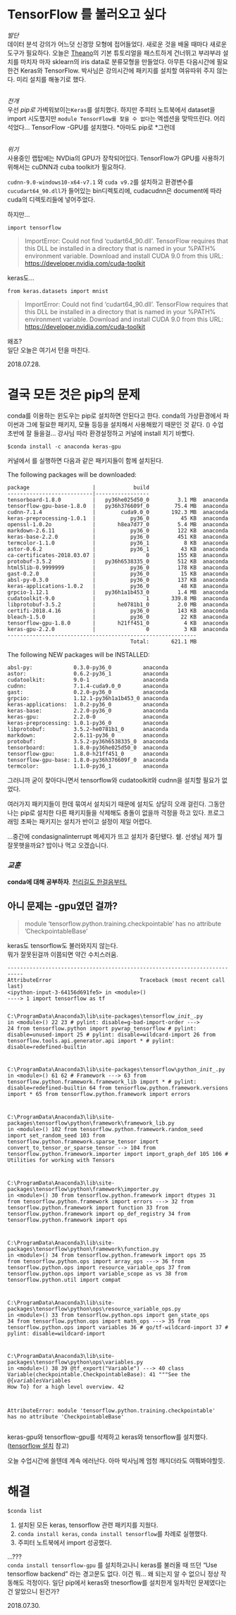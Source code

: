 <h1 id="tensorflow-를-불러오고-싶다">TensorFlow 를 불러오고 싶다</h1>
<p><em>발단</em><br>
데이터 분석 강의가 어느덧 신경망 모형에 접어들었다. 새로운 것을 배울 때마다 새로운 도구가 필요하다. 오늘은 <a href="http://deeplearning.net/software/theano/tutorial/index.html">Theano</a>의 기본 튜토리얼을 패스트하게 건너뛰고 부랴부랴 설치를 마치자 마자 sklearn의 iris data로 분류모형을 만들었다. 아무튼 다음시간에 필요한건 Keras와 TensorFlow. 박사님은 강의시간에 패키지를 설치할 여유따위 주지 않는다. 미리 설치를 해놓기로 했다.</p>
<h2 id="section"></h2>
<p><em>전개</em><br>
우선 <em>pip로</em> 가벼워보이는<code>Keras</code>를 설치했다. 하지만 주피터 노트북에서  dataset을 import 시도했지만 <code>module TensorFlow를 찾을 수 없다</code>는 엑셉션을 맞딱뜨린다. 어리석었다… TensorFlow -GPU를 설치했다. *아마도 pip로 *그런데</p>
<h2 id="section-1"></h2>
<p><em>위기</em><br>
사용중인 랩탑에는 NVDia의 GPU가 장착되어있다. TensorFlow가 GPU를 사용하기 위해서는 cuDNN과 cuba toolkit가 필요하다.</p>
<p><code>cudnn-9.0-windows10-x64-v7.1</code> 와  <code>cuda v9.2</code>를 설치하고 환경변수를 <code>cucudart64_90.dll</code>가 들어있는 bin디렉토리에, cudacudnn은 document에 따라 cuda의 디렉토리들에 넣어주었다.</p>
<p>하지만…</p>
<pre><code>import tensorflow 
</code></pre>
<blockquote>
<p>ImportError: Could not find ‘cudart64_90.dll’. TensorFlow requires that this DLL be installed in a directory that is named in your %PATH% environment variable. Download and install CUDA 9.0 from this URL: <a href="https://developer.nvidia.com/cuda-toolkit">https://developer.nvidia.com/cuda-toolkit</a></p>
</blockquote>
<p>keras도…</p>
<pre><code>from keras.datasets import mnist
</code></pre>
<blockquote>
<p>ImportError: Could not find ‘cudart64_90.dll’. TensorFlow requires that this DLL be installed in a directory that is named in your %PATH% environment variable. Download and install CUDA 9.0 from this URL: <a href="https://developer.nvidia.com/cuda-toolkit">https://developer.nvidia.com/cuda-toolkit</a></p>
</blockquote>
<p>왜죠?<br>
일단 오늘은 여기서 턴을 마친다.</p>
<p>2018.07.28.</p>
<h1 id="결국-모든-것은-pip의-문제">결국 모든 것은 pip의 문제</h1>
<p>conda를 이용하는 윈도우는 pip로 설치하면 안된다고 한다. conda의 가상환경에서 파이썬과 그에 필요한 패키지, 모듈 등등을 설치해서 사용해왔기 때문인 것 같다. () 수업 초반에 잘 들을걸… 강사님 따라 환경설정하고 커널에 install 치기 바빴다.</p>
<pre><code>$conda install -c anaconda keras-gpu
</code></pre>
<p>커널에서 를 실행하면 다음과 같은 패키지들이 함께 설치된다.</p>
<p>The following packages will be downloaded:</p>
<pre><code>package                    |            build
---------------------------|-----------------
tensorboard-1.8.0          |   py36he025d50_0         3.1 MB  anaconda
tensorflow-gpu-base-1.8.0  |   py36h376609f_0        75.4 MB  anaconda
cudnn-7.1.4                |        cuda9.0_0       192.3 MB  anaconda
keras-preprocessing-1.0.1  |           py36_0          45 KB  anaconda
openssl-1.0.2o             |       h8ea7d77_0         5.4 MB  anaconda
markdown-2.6.11            |           py36_0         122 KB  anaconda
keras-base-2.2.0           |           py36_0         451 KB  anaconda
termcolor-1.1.0            |           py36_1           8 KB  anaconda
astor-0.6.2                |           py36_1          43 KB  anaconda
ca-certificates-2018.03.07 |                0         155 KB  anaconda
protobuf-3.5.2             |   py36h6538335_0         512 KB  anaconda
html5lib-0.9999999         |           py36_0         178 KB  anaconda
gast-0.2.0                 |           py36_0          15 KB  anaconda
absl-py-0.3.0              |           py36_0         137 KB  anaconda
keras-applications-1.0.2   |           py36_0          48 KB  anaconda
grpcio-1.12.1              |   py36h1a1b453_0         1.4 MB  anaconda
cudatoolkit-9.0            |                1       339.8 MB  anaconda
libprotobuf-3.5.2          |       he0781b1_0         2.0 MB  anaconda
certifi-2018.4.16          |           py36_0         143 KB  anaconda
bleach-1.5.0               |           py36_0          22 KB  anaconda
tensorflow-gpu-1.8.0       |       h21ff451_0           4 KB  anaconda
keras-gpu-2.2.0            |                0           3 KB  anaconda
------------------------------------------------------------
                                       Total:       621.1 MB
</code></pre>
<p>The following NEW packages will be INSTALLED:</p>
<pre><code>absl-py:             0.3.0-py36_0          anaconda
astor:               0.6.2-py36_1          anaconda
cudatoolkit:         9.0-1                 anaconda
cudnn:               7.1.4-cuda9.0_0       anaconda
gast:                0.2.0-py36_0          anaconda
grpcio:              1.12.1-py36h1a1b453_0 anaconda
keras-applications:  1.0.2-py36_0          anaconda
keras-base:          2.2.0-py36_0          anaconda
keras-gpu:           2.2.0-0               anaconda
keras-preprocessing: 1.0.1-py36_0          anaconda
libprotobuf:         3.5.2-he0781b1_0      anaconda
markdown:            2.6.11-py36_0         anaconda
protobuf:            3.5.2-py36h6538335_0  anaconda
tensorboard:         1.8.0-py36he025d50_0  anaconda
tensorflow-gpu:      1.8.0-h21ff451_0      anaconda
tensorflow-gpu-base: 1.8.0-py36h376609f_0  anaconda
termcolor:           1.1.0-py36_1          anaconda
</code></pre>
<p>그러니까 굳이 찾아다니면서 tensorflow와 cudatoolkit와 cudnn을 설치할 필요가 없었다.</p>
<p>여러가지 패키지들이 한데 묶여서 설치되기 때문에 설치도 상당히 오래 걸린다. 그동안 나는 pip로 설치한 다른 패키지들을 삭제해도 충돌이 없을까 걱정을 하고 있다. 프로그래밍 초짜는 패키지는 설치가 반이고 설정이 제일 어렵다.</p>
<p>…중간에 condasignalinterrupt 메세지가 뜨고 설치가 중단됐다. 쉩. 선생님 제가 뭘 잘못햇을까요? 밥이나 먹고 오겠습니다.</p>
<h3 id="교훈"><em>교훈</em></h3>
<p><strong>conda에 대해 공부하자</strong>. <a href="https://hashcode.co.kr/questions/3873/conda%EC%99%80-pip%EC%9D%98-%EC%B0%A8%EC%9D%B4%EA%B0%80-%EB%AC%B4%EC%97%87%EC%9D%B8%EA%B0%80%EC%9A%94">천리길도 한걸음부터.</a></p>
<h2 id="아니-문제는--gpu였던-걸까">아니 문제는 -gpu였던 걸까?</h2>
<blockquote>
<p>module ‘tensorflow.python.training.checkpointable’ has no attribute<br>
’CheckpointableBase’</p>
</blockquote>
<p>keras도 tensorflow도 불러와지지 않는다.<br>
뭐가 잘못된걸까 이쯤되면 약간 수치스러움.</p>
<pre><code>---------------------------------------------------------------------------
AttributeError                            Traceback (most recent call last)
&lt;ipython-input-3-64156d691fe5&gt; in &lt;module&gt;()
----&gt; 1 import tensorflow as tf

C:\ProgramData\Anaconda3\lib\site-packages\tensorflow\__init__.py in &lt;module&gt;()
     22 
     23 # pylint: disable=g-bad-import-order
---&gt; 24 from tensorflow.python import pywrap_tensorflow  # pylint: disable=unused-import
     25 # pylint: disable=wildcard-import
     26 from tensorflow.tools.api.generator.api import *  # pylint: disable=redefined-builtin

C:\ProgramData\Anaconda3\lib\site-packages\tensorflow\python\__init__.py in &lt;module&gt;()
     61 
     62 # Framework
---&gt; 63 from tensorflow.python.framework.framework_lib import *  # pylint: disable=redefined-builtin
     64 from tensorflow.python.framework.versions import *
     65 from tensorflow.python.framework import errors

C:\ProgramData\Anaconda3\lib\site-packages\tensorflow\python\framework\framework_lib.py in &lt;module&gt;()
    102 from tensorflow.python.framework.random_seed import set_random_seed
    103 from tensorflow.python.framework.sparse_tensor import convert_to_tensor_or_sparse_tensor
--&gt; 104 from tensorflow.python.framework.importer import import_graph_def
    105 
    106 # Utilities for working with Tensors

C:\ProgramData\Anaconda3\lib\site-packages\tensorflow\python\framework\importer.py in &lt;module&gt;()
     30 from tensorflow.python.framework import dtypes
     31 from tensorflow.python.framework import errors
---&gt; 32 from tensorflow.python.framework import function
     33 from tensorflow.python.framework import op_def_registry
     34 from tensorflow.python.framework import ops

C:\ProgramData\Anaconda3\lib\site-packages\tensorflow\python\framework\function.py in &lt;module&gt;()
     34 from tensorflow.python.framework import ops
     35 from tensorflow.python.ops import array_ops
---&gt; 36 from tensorflow.python.ops import resource_variable_ops
     37 from tensorflow.python.ops import variable_scope as vs
     38 from tensorflow.python.util import compat

C:\ProgramData\Anaconda3\lib\site-packages\tensorflow\python\ops\resource_variable_ops.py in &lt;module&gt;()
     33 from tensorflow.python.ops import gen_state_ops
     34 from tensorflow.python.ops import math_ops
---&gt; 35 from tensorflow.python.ops import variables
     36 # go/tf-wildcard-import
     37 # pylint: disable=wildcard-import

C:\ProgramData\Anaconda3\lib\site-packages\tensorflow\python\ops\variables.py in &lt;module&gt;()
     38 
     39 @tf_export("Variable")
---&gt; 40 class Variable(checkpointable.CheckpointableBase):
     41   """See the @{$variables$Variables How To} for a high level overview.
     42 

AttributeError: module 'tensorflow.python.training.checkpointable' has no attribute 'CheckpointableBase'
</code></pre>
<p>keras-gpu와 tensorflow-gpu를 삭제하고 keras와 tensorflow를 설치했다.<br>
(<a href="https://stackoverflow.com/questions/51390692/attributeerror-module-tensorflow-python-training-checkpointable-has-no-attrib">tensorflow 설치</a> 참고)</p>
<p>오늘 수업시간에 쓸텐데 계속 에러난다. 아마 박사님께 엄청 깨지더라도 여쭤봐야할듯.</p>
<h1 id="해결">해결</h1>
<pre><code>$conda list
</code></pre>
<ol>
<li>설치된 모든 keras, tensorflow 관련 패키지를 지웠다.</li>
<li><code>conda install keras</code>, <code>conda install tensorflow</code>를 차례로 실행했다.</li>
<li>주피터 노트북에서 import 성공했다.</li>
</ol>
<p>…???<br>
<code>conda install tensorflow-gpu</code> 를 설치하고나니 keras를 불러올 때 뜨던 “Use tensorflow backend” 라는 경고문도 없다. 이건 뭐… 왜 되는지 알 수 없으니 정상 작동해도 걱정이다. 일단 pip에서 keras와 tnesorflow를 설치한게 일차적인 문제였다는건 알았으니 된건가?</p>
<p>2018.07.30.</p>

